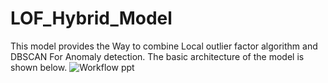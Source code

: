 # LOF_Hybrid_Model
This model provides the Way to combine Local outlier factor algorithm and DBSCAN For Anomaly detection.
The basic architecture of the model is shown below.
![Workflow ppt](https://github.com/priyanshu07O/LOF_Hybrid_Model/assets/123729850/d22cb95b-c095-4346-92ba-924bbff6a460)
